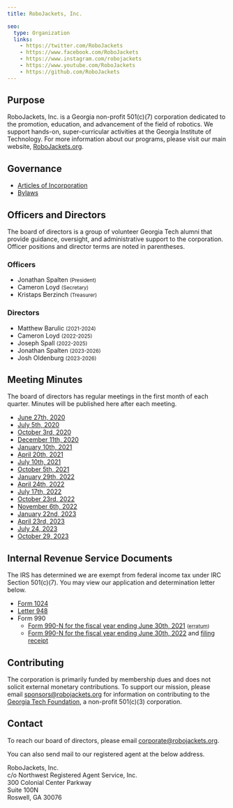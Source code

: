 ```yaml
---
title: RoboJackets, Inc.

seo:
  type: Organization
  links:
    - https://twitter.com/RoboJackets
    - https://www.facebook.com/RoboJackets
    - https://www.instagram.com/robojackets
    - https://www.youtube.com/RoboJackets
    - https://github.com/RoboJackets
---
```


## Purpose
RoboJackets, Inc. is a Georgia non-profit 501(c)(7) corporation dedicated to the promotion, education, and advancement of the field of robotics. We support hands-on, super-curricular activities at the Georgia Institute of Technology. For more information about our programs, please visit our main website, [RoboJackets.org](https://robojackets.org).

## Governance
- [Articles of Incorporation](https://drive.google.com/file/d/1OcqHgg6gsmm7M0igoncS3_vZkH_1u93N/view)
- [Bylaws](https://drive.google.com/file/d/1Nm9xpIIiznrOYsQsehvWmgUdIhvd08BZ/view)

## Officers and Directors
The board of directors is a group of volunteer Georgia Tech alumni that provide guidance, oversight, and administrative support to the corporation. Officer positions and director terms are noted in parentheses.

### Officers
- Jonathan Spalten <small>(President)</small>
- Cameron Loyd <small>(Secretary)</small>
- Kristaps Berzinch <small>(Treasurer)</small>

### Directors
- Matthew Barulic <small>(2021-2024)</small>
- Cameron Loyd <small>(2022-2025)</small>
- Joseph Spall <small>(2022-2025)</small>
- Jonathan Spalten <small>(2023-2026)</small>
- Josh Oldenburg <small>(2023-2026)</small>

## Meeting Minutes
The board of directors has regular meetings in the first month of each quarter. Minutes will be published here after each meeting.

- [June 27th, 2020](https://drive.google.com/file/d/10Drp4bHXjrMkehkWGr_uNrRqIs97UyGR/view)
- [July 5th, 2020](https://drive.google.com/file/d/1as_HCv6Hp9G7JpeVYFavYOJyuyq5FDk3/view)
- [October 3rd, 2020](https://drive.google.com/file/d/1pmLqBVuKeDCP1CiM2yEgTq1wao_JxC3e/view)
- [December 11th, 2020](https://drive.google.com/file/d/1s2VwBrz_Rm5XIkXq-zzHcbe6Rn9Lu8wZ/view)
- [January 10th, 2021](https://drive.google.com/file/d/1Qn8lSbYW0-QlOJDbYjOnjvfZ577oi5n3/view)
- [April 20th, 2021](https://drive.google.com/file/d/1Dzz-PpX8QZ9XXX7XP_Xx0P8qQtCpJMLX/view)
- [July 10th, 2021](https://drive.google.com/file/d/1OuhhnvW1XpgzmbM9TA-lEkez92amMdxX/view)
- [October 5th, 2021](https://drive.google.com/file/d/1GSqRhuZ3_t3iLRF1RKI0Ng-TSNOXMqSf/view)
- [January 29th, 2022](https://drive.google.com/file/d/1TQgcQba7Qb1s39WXvSEfw4GH6gPsBUTN/view)
- [April 24th, 2022](https://drive.google.com/file/d/11LEE3Y9gRhjXOOZe9FxKCUmsiDRnWntG/view)
- [July 17th, 2022](https://drive.google.com/file/d/1Y4CEsJlOIqmRqNE9EwtLBWKqfPzaaEoK/view) 
- [October 23rd, 2022](https://drive.google.com/file/d/1kdigwiYBl-rMQz5LS17uOKsffkniOsxL/view)
- [November 6th, 2022](https://drive.google.com/file/d/1x-LhXNOhqBSWmd-PadR2h_E38VPDotou/view)
- [January 22nd, 2023](https://drive.google.com/file/d/1SmQ-2uIKvCyHzeQCj2gmP47hDn1PFzWs/view)
- [April 23rd, 2023](https://drive.google.com/file/d/1QPhW1bdUEfsS-w6CB12CKPrzKcNDI48F/view)
- [July 24, 2023](https://drive.google.com/file/d/1cYfTm1S4TY72WKao9NiQULkYy7Hf_1vs/view)
- [October 29, 2023](https://drive.google.com/file/d/1DCPLidNW6m9rWCk2CWqmhube01lxyuJu/view)

## Internal Revenue Service Documents
The IRS has determined we are exempt from federal income tax under IRC Section 501(c)(7). You may view our application and determination letter below.

- [Form 1024](https://drive.google.com/file/d/1nmLuJcVOq79W_DozCqRSSE36UIuJWmJb/view)
- [Letter 948](https://drive.google.com/file/d/1JibB0Ob3ffuDw0bGXW1sJKUb8nia7gx9/view)
- Form 990
  - [Form 990-N for the fiscal year ending June 30th, 2021](https://drive.google.com/file/d/1HUBCrdszGFcEJtzuse-BWAj1YhISb95c/view) <small>(<abbr title="Due to a clerical error, this filing lists Kristaps Berzinch as the principal officer. The correct principal officer is Ryan Strat. The IRS does not accept revisions to filed 990N forms.">erratum</abbr>)</small>
  - [Form 990-N for the fiscal year ending June 30th, 2022](https://drive.google.com/file/d/1KruBZ-fpZ8f2e1NBy_nXSVO-NArjDjkj/view) and [filing receipt](https://drive.google.com/file/d/1VYMYZHHloVIualDyDy-QGf9ytly3E8g5/view)

## Contributing
The corporation is primarily funded by membership dues and does not solicit external monetary contributions. To support our mission, please email [sponsors@robojackets.org](mailto:sponsors@robojackets.org) for information on contributing to the [Georgia Tech Foundation](https://www.gtf.gatech.edu), a non-profit 501(c)(3) corporation.

## Contact
To reach our board of directors, please email [corporate@robojackets.org](mailto:corporate@robojackets.org).

You can also send mail to our registered agent at the below address.

RoboJackets, Inc.<br>
c/o Northwest Registered Agent Service, Inc.<br>
300 Colonial Center Parkway<br>
Suite 100N<br>
Roswell, GA 30076
